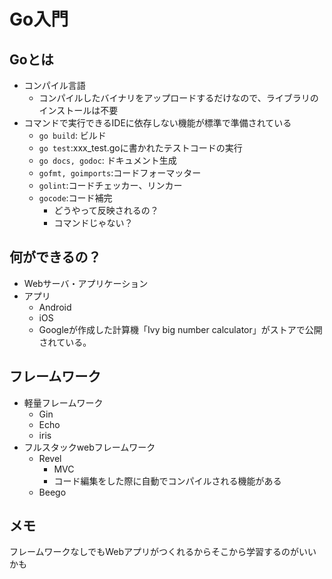 # Go入門

## Goとは

- コンパイル言語
  - コンパイルしたバイナリをアップロードするだけなので、ライブラリのインストールは不要
- コマンドで実行できるIDEに依存しない機能が標準で準備されている
  - `go build`: ビルド
  - `go test`:xxx_test.goに書かれたテストコードの実行
  - `go docs, godoc`: ドキュメント生成
  - `gofmt, goimports`:コードフォーマッター
  - `golint`:コードチェッカー、リンカー
  - `gocode`:コード補完
    - どうやって反映されるの？
    - コマンドじゃない？

## 何ができるの？

- Webサーバ・アプリケーション
- アプリ
  - Android
  - iOS
  - Googleが作成した計算機「Ivy big number calculator」がストアで公開されている。

## フレームワーク

- 軽量フレームワーク
  - Gin
  - Echo
  - iris
- フルスタックwebフレームワーク
  - Revel
    - MVC
    - コード編集をした際に自動でコンパイルされる機能がある
  - Beego

## メモ

フレームワークなしでもWebアプリがつくれるからそこから学習するのがいいかも



